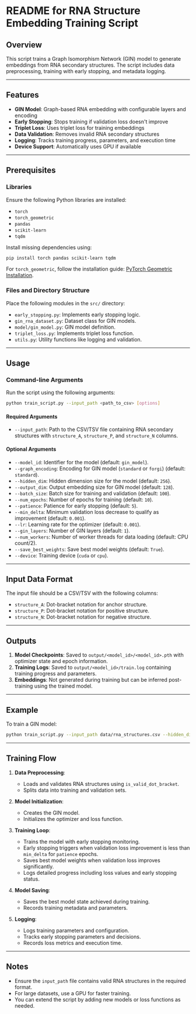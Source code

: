 # README for RNA Structure Embedding Training Script

## Overview

This script trains a Graph Isomorphism Network (GIN) model to generate embeddings from RNA secondary structures. The script includes data preprocessing, training with early stopping, and metadata logging.

---

## Features

- **GIN Model**: Graph-based RNA embedding with configurable layers and encoding
- **Early Stopping**: Stops training if validation loss doesn't improve
- **Triplet Loss**: Uses triplet loss for training embeddings
- **Data Validation**: Removes invalid RNA secondary structures
- **Logging**: Tracks training progress, parameters, and execution time
- **Device Support**: Automatically uses GPU if available

---

## Prerequisites

### Libraries

Ensure the following Python libraries are installed:

- `torch`
- `torch_geometric`
- `pandas`
- `scikit-learn`
- `tqdm`

Install missing dependencies using:

```bash
pip install torch pandas scikit-learn tqdm
```

For `torch_geometric`, follow the installation guide: [PyTorch Geometric Installation](https://pytorch-geometric.readthedocs.io/en/latest/notes/installation.html).

### Files and Directory Structure

Place the following modules in the `src/` directory:

- `early_stopping.py`: Implements early stopping logic.
- `gin_rna_dataset.py`: Dataset class for GIN models.
- `model/gin_model.py`: GIN model definition.
- `triplet_loss.py`: Implements triplet loss function.
- `utils.py`: Utility functions like logging and validation.

---

## Usage

### Command-line Arguments

Run the script using the following arguments:

```bash
python train_script.py --input_path <path_to_csv> [options]
```

#### Required Arguments
- `--input_path`: Path to the CSV/TSV file containing RNA secondary structures with `structure_A`, `structure_P`, and `structure_N` columns.

#### Optional Arguments
- `--model_id`: Identifier for the model (default: `gin_model`).
- `--graph_encoding`: Encoding for GIN model (`standard` or `forgi`) (default: `standard`).
- `--hidden_dim`: Hidden dimension size for the model (default: `256`).
- `--output_dim`: Output embedding size for GIN model (default: `128`).
- `--batch_size`: Batch size for training and validation (default: `100`).
- `--num_epochs`: Number of epochs for training (default: `10`).
- `--patience`: Patience for early stopping (default: `5`).
- `--min_delta`: Minimum validation loss decrease to qualify as improvement (default: `0.001`).
- `--lr`: Learning rate for the optimizer (default: `0.001`).
- `--gin_layers`: Number of GIN layers (default: `1`).
- `--num_workers`: Number of worker threads for data loading (default: CPU count/2).
- `--save_best_weights`: Save best model weights (default: `True`).
- `--device`: Training device (`cuda` or `cpu`).

---

## Input Data Format

The input file should be a CSV/TSV with the following columns:
- `structure_A`: Dot-bracket notation for anchor structure.
- `structure_P`: Dot-bracket notation for positive structure.
- `structure_N`: Dot-bracket notation for negative structure.

---

## Outputs

1. **Model Checkpoints**: Saved to `output/<model_id>/<model_id>.pth` with optimizer state and epoch information.
2. **Training Logs**: Saved to `output/<model_id>/train.log` containing training progress and parameters.
3. **Embeddings**: Not generated during training but can be inferred post-training using the trained model.

---

## Example

To train a GIN model:

```bash
python train_script.py --input_path data/rna_structures.csv --hidden_dim 128 --gin_layers 2
```

---

## Training Flow

1. **Data Preprocessing**:
   - Loads and validates RNA structures using `is_valid_dot_bracket`.
   - Splits data into training and validation sets.

2. **Model Initialization**:
   - Creates the GIN model.
   - Initializes the optimizer and loss function.

3. **Training Loop**:
   - Trains the model with early stopping monitoring.
   - Early stopping triggers when validation loss improvement is less than `min_delta` for `patience` epochs.
   - Saves best model weights when validation loss improves significantly.
   - Logs detailed progress including loss values and early stopping status.

4. **Model Saving**:
   - Saves the best model state achieved during training.
   - Records training metadata and parameters.

5. **Logging**:
   - Logs training parameters and configuration.
   - Tracks early stopping parameters and decisions.
   - Records loss metrics and execution time.

---

## Notes

- Ensure the `input_path` file contains valid RNA structures in the required format.
- For large datasets, use a GPU for faster training.
- You can extend the script by adding new models or loss functions as needed.